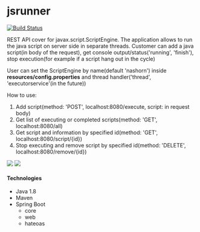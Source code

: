# jsrunner

<div>
<a href="https://travis-ci.org/OlegSokol/jsrunner"><img src="https://travis-ci.org/OlegSokol/jsrunner.svg?branch=master" alt="Build Status" /></a>
</div>


<p>
REST API cover for javax.script.ScriptEngine.
The application allows to run the java script on server side in separate threads.
Customer can add a java script(in body of the request), get console output/status('running', 'finish'), stop execution(for example if a script hang out in the cycle)

User can set the ScriptEngine by name(default 'nashorn') inside <b>resources/config.properties</b> and thread handler('thread', 'executorservice'(in the future))
</p>

How to use:
1. Add script(method: 'POST', localhost:8080/execute, script: in request body)
2. Get list of executing or completed scripts(method: 'GET', localhost:8080/all)
3. Get script and information by specified id(method: 'GET', localhost:8080/script/{id})
4. Stop executing and remove script by specified id(method: 'DELETE', localhost:8080/remove/{id})

<img src="https://lh6.googleusercontent.com/JTt3MaD93KThd5NNKMe-bYvLej1uf1DFICe1PtNl1IeAo1pIwTZz4WsaFjh-555RGs7BvbbM2yV3PgA=w1366-h672"/>
<img src="https://lh3.googleusercontent.com/exDcVkDuDQ1wYollYtCXDCioK6YA1quco82W-QcRuAfjvn5iZ5_0oLlsT00P4_IDLX8LGvyp3FQyV58=w1366-h672" />

<h4> Technologies</h4>
 <ul>
   <li>Java 1.8</li>
   <li>Maven</li>
   <li>Spring Boot
     <ul>
        <li>core</li>
        <li>web</li>
        <li>hateoas</li>
     </ul>
   </li>
 </ul>
